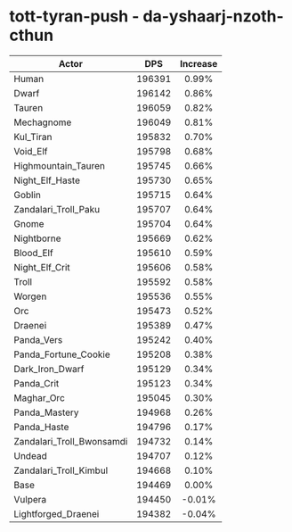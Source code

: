 # tott-tyran-push - da-yshaarj-nzoth-cthun
| Actor | DPS | Increase |
|---|:---:|:---:|
|Human|196391|0.99%|
|Dwarf|196142|0.86%|
|Tauren|196059|0.82%|
|Mechagnome|196049|0.81%|
|Kul_Tiran|195832|0.70%|
|Void_Elf|195798|0.68%|
|Highmountain_Tauren|195745|0.66%|
|Night_Elf_Haste|195730|0.65%|
|Goblin|195715|0.64%|
|Zandalari_Troll_Paku|195707|0.64%|
|Gnome|195704|0.64%|
|Nightborne|195669|0.62%|
|Blood_Elf|195610|0.59%|
|Night_Elf_Crit|195606|0.58%|
|Troll|195592|0.58%|
|Worgen|195536|0.55%|
|Orc|195473|0.52%|
|Draenei|195389|0.47%|
|Panda_Vers|195242|0.40%|
|Panda_Fortune_Cookie|195208|0.38%|
|Dark_Iron_Dwarf|195129|0.34%|
|Panda_Crit|195123|0.34%|
|Maghar_Orc|195045|0.30%|
|Panda_Mastery|194968|0.26%|
|Panda_Haste|194796|0.17%|
|Zandalari_Troll_Bwonsamdi|194732|0.14%|
|Undead|194707|0.12%|
|Zandalari_Troll_Kimbul|194668|0.10%|
|Base|194469|0.00%|
|Vulpera|194450|-0.01%|
|Lightforged_Draenei|194382|-0.04%|
